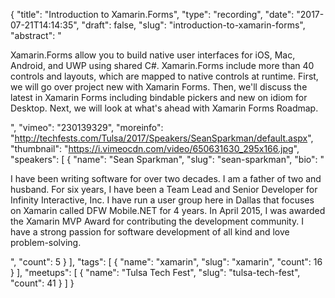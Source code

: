 {
  "title": "Introduction to Xamarin.Forms",
  "type": "recording",
  "date": "2017-07-21T14:14:35",
  "draft": false,
  "slug": "introduction-to-xamarin-forms",
  "abstract": "<p>Xamarin.Forms allow you to build native user interfaces for iOS, Mac, Android, and UWP using shared C#. Xamarin.Forms include more than 40 controls and layouts, which are mapped to native controls at runtime. First, we will go over project new with Xamarin Forms. Then, we'll discuss the latest in Xamarin Forms including bindable pickers and new on idiom for Desktop. Next, we will look at what's ahead with Xamarin Forms Roadmap. </p>",
  "vimeo": "230139329",
  "moreinfo": "http://techfests.com/Tulsa/2017/Speakers/SeanSparkman/default.aspx",
  "thumbnail": "https://i.vimeocdn.com/video/650631630_295x166.jpg",
  "speakers": [
    {
      "name": "Sean Sparkman",
      "slug": "sean-sparkman",
      "bio": "<p>I have been writing software for over two decades. I am a father of two and husband. For six years, I have been a Team Lead and Senior Developer for Infinity Interactive, Inc. I have run a user group here in Dallas that focuses on Xamarin called DFW Mobile.NET for 4 years. In April 2015, I was awarded the Xamarin MVP Award for contributing the development community. I have a strong passion for software development of all kind and love problem-solving.</p>",
      "count": 5
    }
  ],
  "tags": [
    {
      "name": "xamarin",
      "slug": "xamarin",
      "count": 16
    }
  ],
  "meetups": [
    {
      "name": "Tulsa Tech Fest",
      "slug": "tulsa-tech-fest",
      "count": 41
    }
  ]
}